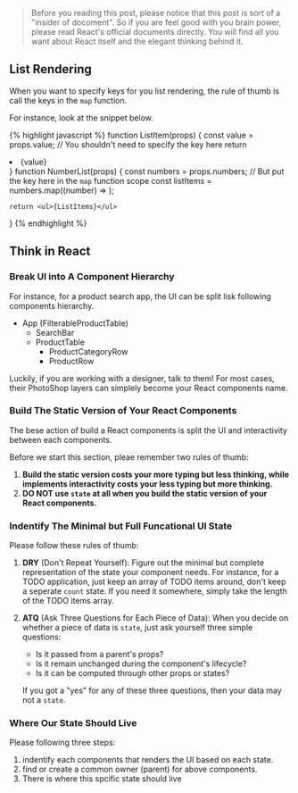 > Before you reading this post, please notice that this post is sort of a "insider of docoment". So if you are feel good with you brain power, please read React's official documents directly. You will find all you want about React itself and the elegant thinking behind it.

## List Rendering

When you want to specify keys for you list rendering, the rule of thumb is call the keys in the `map` function.

For instance, look at the snippet below.

{% highlight javascript %}
function ListItem(props) {
    const value = props.value;
    // You shouldn't need to specify the key here
   	return <li>{value}</li>
}
function NumberList(props) {
    const numbers = props.numbers;
    // But put the key here in the `map` function scope
    const listItems = numbers.map((number) => 
		<ListItem key={number.toString()} value={number}/>);
    
	return <ul>{ListItems}</ul>
}
{% endhighlight %}



## Think in React

### Break UI into A Component Hierarchy

For instance, for a product search app, the UI can be split lisk following components hierarchy.

- App (FilterableProductTable)
  - SearchBar
  - ProductTable
    - ProductCategoryRow
    - ProductRow

Luckily, if you are working with a designer, talk to them! For most cases, their PhotoShop layers can simplely become your React components name.



### Build The Static Version of Your React Components

The bese action of build a React components is split the UI and interactivity between each components.

Before we start this section, pleae remember two rules of thumb:

1. **Build the static version costs your more typing but less thinking, while implements interactivity costs your less typing but more thinking.**
2. **DO NOT use `state` at all when you build the static version of your React components.**



### Indentify The Minimal but Full Funcational UI State

Please follow these rules of thumb:

1. **DRY** (Don't Repeat Yourself): Figure out the minimal but complete representation of the state your component needs. For instance, for a TODO application, just keep an array of TODO items around, don't keep a seperate `count` state. If you need it somewhere, simply take the length of the TODO items array.

2. **ATQ** (Ask Three Questions for Each Piece of Data): When you decide on whether a piece of data is `state`, just ask yourself three simple questions:

   - Is it passed from a parent's props?
   - Is it remain unchanged during the component's lifecycle?
   - Is it can be computed through other props or states?

   If you got a "yes" for any of these three questions, then your data may not a `state`.



### Where Our State Should Live

Please following three steps:

1. indentify each components that renders the UI based on each state.
2. find or create a common owner (parent) for above components. 
3. There is where this spcific state should live